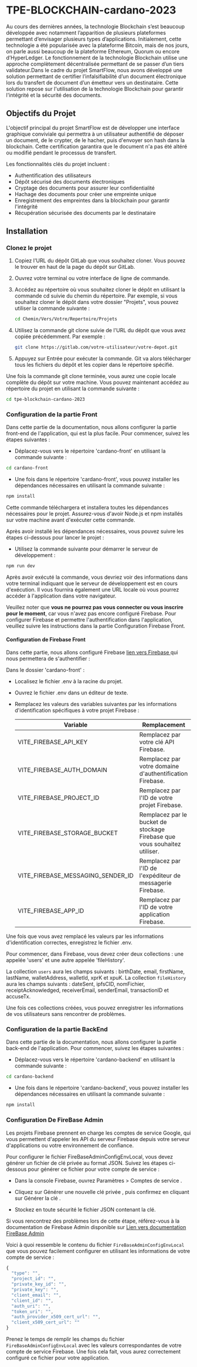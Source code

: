 # TPE-BLOCKCHAIN-cardano-2023 
Au cours des dernières années, la technologie Blockchain s’est beaucoup développée avec notamment l’apparition de plusieurs plateformes permettant d’envisager plusieurs types d’applications. Initialement, cette technologie a été popularisée avec la plateforme Bitcoin, mais de nos jours, on parle aussi beaucoup de la plateforme Ethereum, Quorum ou encore d’HyperLedger. Le fonctionnement de la technologie Blockchain utilise une approche complètement décentralisée permettant de se passer d’un tiers validateur.Dans le cadre du projet SmartFlow, nous avons développé une solution permettant de certifier l’infalsifiabilité d’un document électronique lors du transfert de document d’un émetteur vers un destinataire. Cette solution repose sur l'utilisation de la technologie Blockchain pour garantir l'intégrité et la sécurité des documents.

## Objectifs du Projet
L'objectif principal du projet SmartFlow est de développer une interface graphique conviviale qui permettra à un utilisateur authentifié de déposer un document, de le crypter, de le hacher, puis d'envoyer son hash dans la blockchain. Cette certification garantira que le document n'a pas été altéré ou modifié pendant le processus de transfert.

Les fonctionnalités clés du projet incluent :
- Authentification des utilisateurs
- Dépôt sécurisé des documents électroniques
- Cryptage des documents pour assurer leur confidentialité
- Hachage des documents pour créer une empreinte unique
- Enregistrement des empreintes dans la blockchain pour garantir l'intégrité
- Récupération sécurisée des documents par le destinataire

## Installation 

### Clonez le projet 
1. Copiez l'URL du dépôt GitLab que vous souhaitez cloner. Vous pouvez le trouver en haut de la page du dépôt sur GitLab.
2. Ouvrez votre terminal ou votre interface de ligne de commande.
3. Accédez au répertoire où vous souhaitez cloner le dépôt en utilisant la commande cd suivie du chemin du répertoire. Par exemple, si vous souhaitez cloner le dépôt dans votre dossier "Projets", vous pouvez utiliser la commande suivante :
    ```bash
    cd Chemin/Vers/Votre/Repertoire/Projets
    ```

4. Utilisez la commande git clone suivie de l'URL du dépôt que vous avez copiée précédemment. Par exemple :
    ```bash
    git clone https://gitlab.com/votre-utilisateur/votre-depot.git
    ```
5. Appuyez sur Entrée pour exécuter la commande. Git va alors télécharger tous les fichiers du dépôt et les copier dans le répertoire spécifié.

Une fois la commande git clone terminée, vous aurez une copie locale complète du dépôt sur votre machine. Vous pouvez maintenant accédez au répertoire du projet en utilisant la commande suivante :

```bash
cd tpe-blockchain-cardano-2023
```

    
### Configuration de la partie Front 
Dans cette partie de la documentation, nous allons configurer la partie front-end de l'application, qui est la plus facile. Pour commencer, suivez les étapes suivantes :
- Déplacez-vous vers le répertoire 'cardano-front' en utilisant la commande suivante :
```bash 
cd cardano-front
```
- Une fois dans le répertoire 'cardano-front', vous pouvez installer les dépendances nécessaires en utilisant la commande suivante :
```bash 
npm install
```
Cette commande téléchargera et installera toutes les dépendances nécessaires pour le projet. Assurez-vous d'avoir Node.js et npm installés sur votre machine avant d'exécuter cette commande.

Après avoir installé les dépendances nécessaires, vous pouvez suivre les étapes ci-dessous pour lancer le projet :
- Utilisez la commande suivante pour démarrer le serveur de développement :
```bash 
npm run dev
```
Après avoir exécuté la commande, vous devriez voir des informations dans votre terminal indiquant que le serveur de développement est en cours d'exécution. Il vous fournira également une URL locale où vous pourrez accéder à l'application dans votre navigateur.

Veuillez noter que **vous ne pourrez pas vous connecter ou vous inscrire pour le moment**, car vous n'avez pas encore configuré Firebase. Pour configurer Firebase et permettre l'authentification dans l'application, veuillez suivre les instructions dans la partie Configuration Firebase Front.

#### Configuration de Firebase Front
Dans cette partie, nous allons configuré Firebase [lien vers Firebase ](https://firebase.google.com/)qui nous permettera de s'authentifier : 

Dans le dossier 'cardano-front' : 

- Localisez le fichier .env à la racine du projet.

- Ouvrez le fichier .env dans un éditeur de texte.

- Remplacez les valeurs des variables suivantes par les informations d'identification spécifiques à votre projet Firebase :
    
    | Variable                           | Remplacement                                     |
    | ---------------------------------- | ------------------------------------------------ |
    | VITE_FIREBASE_API_KEY              | Remplacez par votre clé API Firebase.             |
    | VITE_FIREBASE_AUTH_DOMAIN          | Remplacez par votre domaine d'authentification Firebase. |
    | VITE_FIREBASE_PROJECT_ID           | Remplacez par l'ID de votre projet Firebase.      |
    | VITE_FIREBASE_STORAGE_BUCKET       | Remplacez par le bucket de stockage Firebase que vous souhaitez utiliser. |
    | VITE_FIREBASE_MESSAGING_SENDER_ID  | Remplacez par l'ID de l'expéditeur de messagerie Firebase. |
    | VITE_FIREBASE_APP_ID               | Remplacez par l'ID de votre application Firebase. |


Une fois que vous avez remplacé les valeurs par les informations d'identification correctes, enregistrez le fichier .env.

Pour commencer, dans Firebase, vous devez créer deux collections : une appelée 'users' et une autre appelée 'fileHistory'. 

La collection `users` aura les champs suivants : birthDate, email, firstName, lastName, walletAddress, walletId, xprK et xpuK. La collection `fileHistory` aura les champs suivants : dateSent, ipfsCID, nomFichier, receiptAcknowledged, receiverEmail, senderEmail, transactionID et accuseTx.

Une fois ces collections créées, vous pouvez enregistrer les informations de vos utilisateurs sans rencontrer de problèmes.


### Configuration de la partie BackEnd
Dans cette partie de la documentation, nous allons configurer la partie back-end de l'application. Pour commencer, suivez les étapes suivantes :
- Déplacez-vous vers le répertoire 'cardano-backend' en utilisant la commande suivante :
```bash 
cd cardano-backend
```

- Une fois dans le répertoire 'cardano-backend', vous pouvez installer les dépendances nécessaires en utilisant la commande suivante :
```bash 
npm install
```
### Configuration De FireBase Admin
Les projets Firebase prennent en charge les comptes de service Google, qui vous permettent d'appeler les API du serveur Firebase depuis votre serveur d'applications ou votre environnement de confiance.

Pour configurer le fichier FireBaseAdminConfigEnvLocal, vous devez générer un fichier de clé privée au format JSON. Suivez les étapes ci-dessous pour générer ce fichier pour votre compte de service :

- Dans la console Firebase, ouvrez Paramètres > Comptes de service .

- Cliquez sur Générer une nouvelle clé privée , puis confirmez en cliquant sur Générer la clé .

- Stockez en toute sécurité le fichier JSON contenant la clé.

Si vous rencontrez des problèmes lors de cette étape, référez-vous à la documentation de Firebase Admin disponible sur [Lien vers documentation FireBase Admin](https://firebase.google.com/docs/admin/setup?hl=fr)

Voici à quoi ressemble le contenu du fichier `FireBaseAdminConfigEnvLocal` que vous pouvez facilement configurer en utilisant les informations de votre compte de service :

```javascript
{
  "type": "",
  "project_id": "",
  "private_key_id": "",
  "private_key": "",
  "client_email": "",
  "client_id": "",
  "auth_uri": "",
  "token_uri": "",
  "auth_provider_x509_cert_url": "",
  "client_x509_cert_url": ""
}
```

Prenez le temps de remplir les champs du fichier `FireBaseAdminConfigEnvLocal` avec les valeurs correspondantes de votre compte de service Firebase. Une fois cela fait, vous aurez correctement configuré ce fichier pour votre application.

